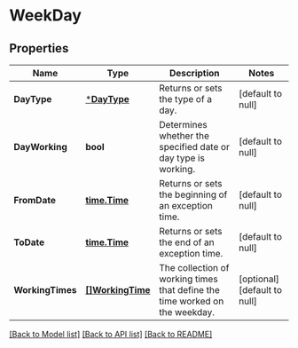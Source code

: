 # WeekDay

## Properties
Name | Type | Description | Notes
------------ | ------------- | ------------- | -------------
**DayType** | [***DayType**](DayType.md) | Returns or sets the type of a day. | [default to null]
**DayWorking** | **bool** | Determines whether the specified date or day type is working. | [default to null]
**FromDate** | [**time.Time**](time.Time.md) | Returns or sets the beginning of an exception time. | [default to null]
**ToDate** | [**time.Time**](time.Time.md) | Returns or sets the end of an exception time. | [default to null]
**WorkingTimes** | [**[]WorkingTime**](WorkingTime.md) | The collection of working times that define the time worked on the weekday. | [optional] [default to null]

[[Back to Model list]](../README.md#documentation-for-models) [[Back to API list]](../README.md#documentation-for-api-endpoints) [[Back to README]](../README.md)


